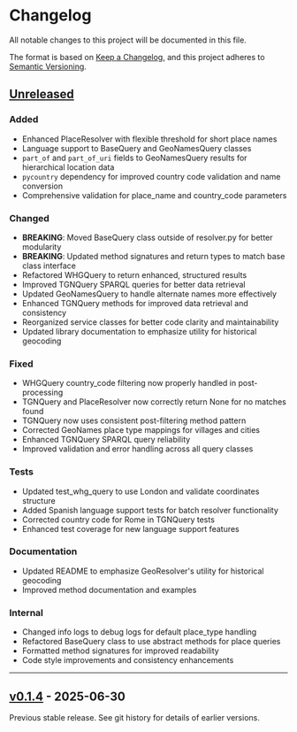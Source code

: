 # Changelog

All notable changes to this project will be documented in this file.

The format is based on [Keep a Changelog](https://keepachangelog.com/en/1.0.0/),
and this project adheres to [Semantic Versioning](https://semver.org/spec/v2.0.0.html).

## [Unreleased]

### Added
- Enhanced PlaceResolver with flexible threshold for short place names
- Language support to BaseQuery and GeoNamesQuery classes
- `part_of` and `part_of_uri` fields to GeoNamesQuery results for hierarchical location data
- `pycountry` dependency for improved country code validation and name conversion
- Comprehensive validation for place_name and country_code parameters

### Changed
- **BREAKING**: Moved BaseQuery class outside of resolver.py for better modularity
- **BREAKING**: Updated method signatures and return types to match base class interface
- Refactored WHGQuery to return enhanced, structured results
- Improved TGNQuery SPARQL queries for better data retrieval
- Updated GeoNamesQuery to handle alternate names more effectively
- Enhanced TGNQuery methods for improved data retrieval and consistency
- Reorganized service classes for better code clarity and maintainability
- Updated library documentation to emphasize utility for historical geocoding

### Fixed
- WHGQuery country_code filtering now properly handled in post-processing
- TGNQuery and PlaceResolver now correctly return None for no matches found
- TGNQuery now uses consistent post-filtering method pattern
- Corrected GeoNames place type mappings for villages and cities
- Enhanced TGNQuery SPARQL query reliability
- Improved validation and error handling across all query classes

### Tests
- Updated test_whg_query to use London and validate coordinates structure
- Added Spanish language support tests for batch resolver functionality
- Corrected country code for Rome in TGNQuery tests
- Enhanced test coverage for new language support features

### Documentation
- Updated README to emphasize GeoResolver's utility for historical geocoding
- Improved method documentation and examples

### Internal
- Changed info logs to debug logs for default place_type handling
- Refactored BaseQuery class to use abstract methods for place queries
- Formatted method signatures for improved readability
- Code style improvements and consistency enhancements

---

## [v0.1.4] - 2025-06-30

Previous stable release. See git history for details of earlier versions.

[Unreleased]: https://github.com/jairomelo/georesolver/compare/v0.1.4...HEAD
[v0.1.4]: https://github.com/jairomelo/georesolver/releases/tag/v0.1.4
